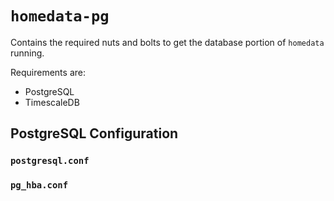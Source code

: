 # `homedata-pg`

Contains the required nuts and bolts to get the database portion of `homedata` running.

Requirements are:

- PostgreSQL
- TimescaleDB

## PostgreSQL Configuration

### `postgresql.conf`

### `pg_hba.conf`
